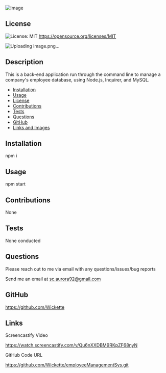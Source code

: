 ![image](https://user-images.githubusercontent.com/87992263/138517944-ce27d9d5-af21-4655-a5d0-c69e55392b53.png)

  ## License
  ![License: MIT](https://img.shields.io/badge/License-MIT-yellow.svg)
  https://opensource.org/licenses/MIT
  
  ![Uploading image.png…]()


  ## Description
  This is a back-end application run through the command line to manage a company's employee database, using Node.js, Inquirer, and MySQL.

  * [Installation](#installation)
  * [Usage](#usage)
  * [License](#license)
  * [Contributions](#contributions)
  * [Tests](#tests)
  * [Questions](#questions)
  * [GitHub](#github)
  * [Links and Images](#links)

  ## Installation
  npm i 

  ## Usage
  npm start

  ## Contributions
  None

  ## Tests
  None conducted

  ## Questions
  Please reach out to me via email with any questions/issues/bug reports
  
  Send me an email at sc.aurora92@gmail.com

  ## GitHub
  https://github.com/Wickette

  ## Links
  
  Screencastify Video
  
  https://watch.screencastify.com/v/Qu6nXXDBM9RKpZF68nyN
  
  GitHub Code URL
  
  https://github.com/Wickette/employeeManagementSys.git
